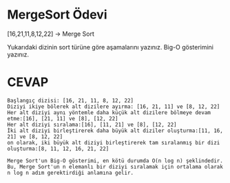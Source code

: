 # MergeSort Ödevi

[16,21,11,8,12,22] -> Merge Sort

Yukarıdaki dizinin sort türüne göre aşamalarını yazınız.
Big-O gösterimini yazınız.

# CEVAP
```
Başlangıç dizisi: [16, 21, 11, 8, 12, 22]
Diziyi ikiye bölerek alt dizilere ayırma: [16, 21, 11] ve [8, 12, 22]
Her alt diziyi aynı yöntemle daha küçük alt dizilere bölmeye devam etme:[16], [21, 11] ve [8], [12, 22]
Her alt diziyi sıralama:[16], [11, 21] ve [8], [12, 22]
İki alt diziyi birleştirerek daha büyük alt diziler oluşturma:[11, 16, 21] ve [8, 12, 22]
on olarak, iki büyük alt diziyi birleştirerek tam sıralanmış bir dizi oluşturma:[8, 11, 12, 16, 21, 22]

Merge Sort'un Big-O gösterimi, en kötü durumda O(n log n) şeklindedir. 
Bu, Merge Sort'un n elemanlı bir diziyi sıralamak için ortalama olarak n log n adım gerektirdiği anlamına gelir.
```